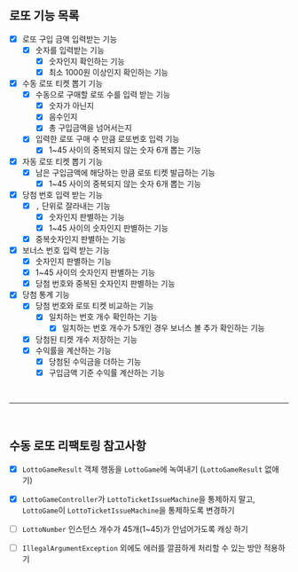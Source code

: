 ## 로또 기능 목록
- [x] 로또 구입 금액 입력받는 기능
    - [x] 숫자를 입력받는 기능
        - [x] 숫자인지 확인하는 기능
        - [x] 최소 1000원 이상인지 확인하는 기능 
    
- [x] 수동 로또 티켓 뽑기 기능
    - [x] 수동으로 구매할 로또 수를 입력 받는 기능
        - [x] 숫자가 아닌지
        - [x] 음수인지
        - [x] 총 구입금액을 넘어서는지
    - [x] 입력한 로또 구매 수 만큼 로또번호 입력 기능
        - [x] 1~45 사이의 중복되지 않는 숫자 6개 뽑는 기능

- [x] 자동 로또 티켓 뽑기 기능
    - [x] 남은 구입금액에 해당하는 만큼 로또 티켓 발급하는 기능
        - [x] 1~45 사이의 중복되지 않는 숫자 6개 뽑는 기능 
    
- [x] 당첨 번호 입력 받는 기능
    - [x] `,` 단위로 잘라내는 기능
        - [x] 숫자인지 판별하는 기능
        - [x] 1~45 사이의 숫자인지 판별하는 기능
    - [x] 중복숫자인지 판별하는 기능

- [x] 보너스 번호 입력 받는 기능
    - [x] 숫자인지 판별하는 기능
    - [x] 1~45 사이의 숫자인지 판별하는 기능
    - [x] 당첨 번호와 중복된 숫자인지 판별하는 기능

- [x] 당첨 통계 기능
    - [x] 당첨 번호와 로또 티켓 비교하는 기능 
        - [x] 일치하는 번호 개수 확인하는 기능
            - [x] 일치하는 번호 개수가 5개인 경우 보너스 볼 추가 확인하는 기능
    - [x] 당첨된 티켓 개수 저장하는 기능
    - [x] 수익률을 계산하는 기능
        - [x] 당첨된 수익금을 더하는 기능
        - [x] 구입금액 기준 수익률 계산하는 기능
    
<br>

-------------------------------------------------------------------------------------

<br>

## 수동 로또 리팩토링 참고사항
- [x] `LottoGameResult` 객체 행동을 `LottoGame`에 녹여내기 (`LottoGameResult` 없애기)
  
- [x] `LottoGameController`가 `LottoTicketIssueMachine`을 통제하지 말고,  
  `LottoGame`이 `LottoTicketIssueMachine`을 통제하도록 변경하기
  
- [ ] `LottoNumber` 인스턴스 개수가 45개(1~45)가 안넘어가도록 캐싱 하기

- [ ] `IllegalArgumentException` 외에도 에러를 깔끔하게 처리할 수 있는 방안 적용하기